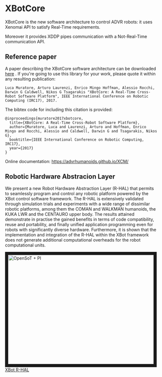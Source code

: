 # XBotCore

XBotCore is the new software architecture to control ADVR robots: it uses Xenomai API to satisfy Real-Time requirements. 

Moreover it provides XDDP pipes communication with a Not-Real-Time communication API. 

## Reference paper
A paper describing the XBotCore software architecture can be downloaded [here](https://www.researchgate.net/publication/316514802_XBotCore_A_Real-Time_Cross-Robot_Software_Platform) . If you're going to use this library for your work, please quote it within any resulting publication:
~~~
Luca Muratore, Arturo Laurenzi, Enrico Mingo Hoffman, Alessio Rocchi, Darwin G Caldwell, Nikos G Tsagarakis "XBotCore: A Real-Time Cross-Robot Software Platform", IEEE International Conference on Robotic Computing (IRC17), 2017.
~~~

The bibtex code for including this citation is provided:
~~~
@inproceedings{muratore2017xbotcore,
  title={XBotCore: A Real-Time Cross-Robot Software Platform},
  author={Muratore, Luca and Laurenzi, Arturo and Hoffman, Enrico Mingo and Rocchi, Alessio and Caldwell, Darwin G and Tsagarakis, Nikos G},
  booktitle={IEEE International Conference on Robotic Computing, IRC17},
  year={2017}
}
~~~

Online documentation: https://advrhumanoids.github.io/XCM/

## Robotic Hardware Abstracion Layer
We present a new Robot Hardware
Abstraction Layer (R-HAL) that permits to seamlessly program
and control any robotic platform powered by the XBot control
software framework. The R-HAL is extensively validated through
simulation trials and experiments with a wide range of dissimilar
robotic platforms, among them the COMAN and WALKMAN
humanoids, the KUKA LWR and the CENTAURO upper
body. The results attained demonstrate in practise the gained
benefits in terms of code compatibility, reuse and portability,
and finally unified application programming even for robots
with significantly diverse hardware. Furthermore, it is shown
that the implementation and integration of the R-HAL within
the XBot framework does not generate additional computational
overheads for the robot computational units.

<a href="https://www.youtube.com/watch?v=lcAB4lHbma0
" target="_blank"><img src="http://i3.ytimg.com/vi/lcAB4lHbma0/maxresdefault.jpg" 
alt="OpenSoT + PI" width="480" height="360" border="10" /><br>XBot R-HAL</a>


